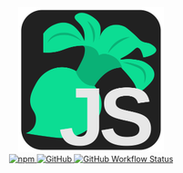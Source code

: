 <div align="center">
  <img src="images/logo.svg" width="256"/>
  <br>
  <a href="https://www.npmjs.com/package/stalks.js">
    <img alt="npm" src="https://img.shields.io/npm/v/stalks.js?style=for-the-badge&logo=npm">
  </a>
  <a href="https://www.github.com/derPiepmat/stalks.js">
    <img alt="GitHub" src="https://img.shields.io/github/license/derPiepmatz/stalks.js?style=for-the-badge">
  </a>
  <a href="https://www.github.com/derPiepmat/stalks.js">
    <img alt="GitHub Workflow Status" src="https://img.shields.io/github/workflow/status/derPiepmatz/stalks.js/Node.js Package?style=for-the-badge&logo=github">
  </a>
</div>
